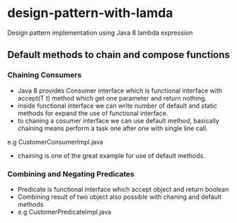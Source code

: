 # design-pattern-with-lamda
Design pattern implementation using Java 8 lambda expression

## Default methods to chain and compose functions

### Chaining Consumers
- Java 8 provides Consumer interface which is functional interface with accept(T t) method which get one parameter and return nothing. 
- inside functional interface we can write number of default and static methods for expand the use of functional interface.
- to chaning a cosumer interface we can use default method, basically chaining means perform a task one after one with single line call.

e.g CustomerConsumerImpl.java

- chaining is one of the great example for use of default methods.

### Combining and Negating Predicates
- Predicate is functional interface which accept object and return boolean 
- Combining result of two object also possible with chaning and default methods
- e.g CustomerPredicateImpl.java